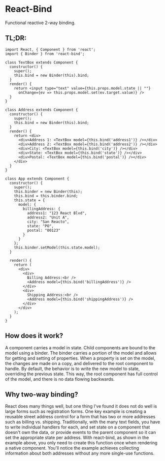 # React-Bind
Functional reactive 2-way binding.

## TL;DR:

```
import React, { Component } from 'react';
import { Binder } from 'react-bind';

class TextBox extends Component {
  constructor() {
    super();
    this.bind = new Binder(this).bind;
  }
  render() {
    return <input type="text" value={this.props.model.state || ""} 
      onChange={ev => this.props.model.set(ev.target.value)} />
  }
}

class Address extends Component {
  constructor() {
    super();
    this.bind = new Binder(this).bind;
  }
  render() {
    return <div>
      <div>Address 1: <TextBox model={this.bind('address1')} /></div>
      <div>Address 2: <TextBox model={this.bind('address2')} /></div>
      <div>City: <TextBox model={this.bind('city')} /></div>
      <div>State: <TextBox model={this.bind('state')} /></div>
      <div>Postal: <TextBox model={this.bind('postal')} /></div>
    </div>
  }
}

class App extends Component {
  constructor() {
    super();
    this.binder = new Binder(this);
    this.bind = this.binder.bind;
    this.state = {
      model: {
        billingAddress: {
          address1: "123 React Blvd",
          address2: "Unit A",
          city: "San Reacto",
          state: "PO",
          postal: "00123"
        }
      }
    };
    this.binder.setModel(this.state.model);
  }

  render() {
    return (
      <div>
        <div>
          Billing Address:<br />
          <Address model={this.bind('billingAddress')} />
        </div>
        <div>
          Shipping Address:<br />
          <Address model={this.bind('shippingAddress')} />
        </div>
      </div>
    );
  }
}
```

## How does it work?
A component carries a model in state. Child components are bound to the model using a binder. The binder carries a portion of the model and allows for getting and setting of properties. When a property is set on the model, the changes are made on a copy, and delivered to the root component to handle. By default, the behavior is to write the new model to state, overriding the previous state. This way, the root component has full control of the model, and there is no data flowing backwards.

## Why two-way binding?
React does many things well, but one thing I've found it does not do well is large forms such as registration forms. One key example is creating a reusable street address control for a form that has two or more addresses such as billing vs. shipping. Traditionally, with the many text fields, you have to write individual handlers for each, and set state on a component that doesn't own the data, or provide events to the parent component so it can set the appropriate state per address. With react-bind, as shown in the example above, you only need to create this function once when rendering a native component. You'll notice the example achieves collecting information about both addresses without any more single-use functions.

